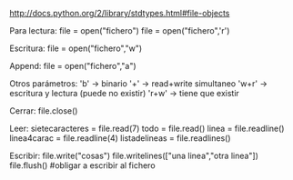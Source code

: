 http://docs.python.org/2/library/stdtypes.html#file-objects

Para lectura:
file = open("fichero")
file = open("fichero",'r')

Escritura:
file = open("fichero","w")

Append:
file = open("fichero","a")

Otros parámetros:
'b' -> binario
'+' -> read+write simultaneo
'w+r' -> escritura y lectura (puede no existir)
'r+w' -> tiene que existir

Cerrar:
file.close()

Leer:
sietecaracteres = file.read(7)
todo = file.read()
linea = file.readline()
linea4carac = file.readline(4)
listadelineas = file.readlines()

Escribir:
file.write("cosas")
file.writelines(["una linea","otra linea"])
file.flush() #obligar a escribir al fichero

